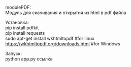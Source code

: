 modulePDF:<br>
Модуль для скачивания и открытия из html в pdf файла<br>

Установка:<br>
pip install pdfkit<br>
pip install requests<br>
sudo apt-get install wkhtmltopdf #for linux<br>
https://wkhtmltopdf.org/downloads.html #for Windows<br>

Запуск:<br>
python app.py ссылка<br>
